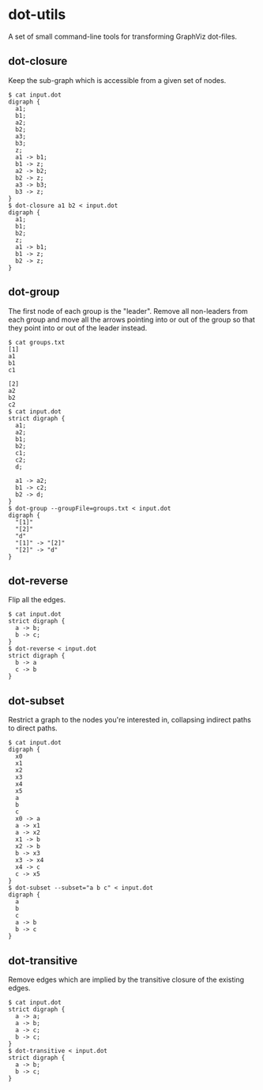 # dot-utils

A set of small command-line tools for transforming GraphViz dot-files.


## dot-closure

Keep the sub-graph which is accessible from a given set of nodes.

```
$ cat input.dot
digraph {
  a1;
  b1;
  a2;
  b2;
  a3;
  b3;
  z;
  a1 -> b1;
  b1 -> z;
  a2 -> b2;
  b2 -> z;
  a3 -> b3;
  b3 -> z;
}
$ dot-closure a1 b2 < input.dot
digraph {
  a1;
  b1;
  b2;
  z;
  a1 -> b1;
  b1 -> z;
  b2 -> z;
}
```


## dot-group

The first node of each group is the "leader". Remove all non-leaders from each
group and move all the arrows pointing into or out of the group so that they
point into or out of the leader instead.

```
$ cat groups.txt
[1]
a1
b1
c1

[2]
a2
b2
c2
$ cat input.dot
strict digraph {
  a1;
  a2;
  b1;
  b2;
  c1;
  c2;
  d;

  a1 -> a2;
  b1 -> c2;
  b2 -> d;
}
$ dot-group --groupFile=groups.txt < input.dot
digraph {
  "[1]"
  "[2]"
  "d"
  "[1]" -> "[2]"
  "[2]" -> "d"
}
```


## dot-reverse

Flip all the edges.

```
$ cat input.dot
strict digraph {
  a -> b;
  b -> c;
}
$ dot-reverse < input.dot
strict digraph {
  b -> a
  c -> b
}
```

## dot-subset

Restrict a graph to the nodes you're interested in, collapsing indirect paths to
direct paths.

```
$ cat input.dot
digraph {
  x0
  x1
  x2
  x3
  x4
  x5
  a
  b
  c
  x0 -> a
  a -> x1
  a -> x2
  x1 -> b
  x2 -> b
  b -> x3
  x3 -> x4
  x4 -> c
  c -> x5
}
$ dot-subset --subset="a b c" < input.dot
digraph {
  a
  b
  c
  a -> b
  b -> c
}
```

## dot-transitive

Remove edges which are implied by the transitive closure of the existing edges.

```
$ cat input.dot
strict digraph {
  a -> a;
  a -> b;
  a -> c;
  b -> c;
}
$ dot-transitive < input.dot
strict digraph {
  a -> b;
  b -> c;
}
```
